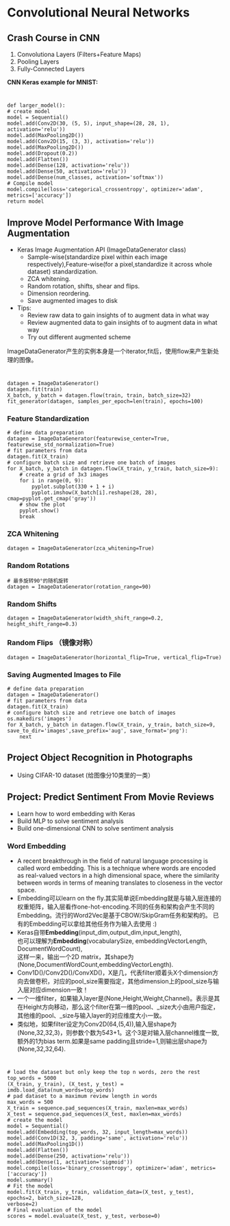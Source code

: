 # Convolutional Neural Networks

## Crash Course in CNN
1. Convolutiona Layers (Filters+Feature Maps)
2. Pooling Layers
3. Fully-Connected Layers

**CNN Keras example for MNIST:**

#
	def larger_model():
	# create model
	model = Sequential()
	model.add(Conv2D(30, (5, 5), input_shape=(28, 28, 1), activation='relu'))
	model.add(MaxPooling2D())
	model.add(Conv2D(15, (3, 3), activation='relu'))
	model.add(MaxPooling2D())
	model.add(Dropout(0.2))
	model.add(Flatten())
	model.add(Dense(128, activation='relu'))
	model.add(Dense(50, activation='relu'))
	model.add(Dense(num_classes, activation='softmax'))
	# Compile model
	model.compile(loss='categorical_crossentropy', optimizer='adam', metrics=['accuracy'])
	return model

## Improve Model Performance With Image Augmentation
* Keras Image Augmentation API (ImageDataGenerator class)
	* Sample-wise(standardize pixel within each image respectively),Feature-wise(for a pixel,standardize it across whole dataset) standardization.
	* ZCA whitening.
	* Random rotation, shifts, shear and flips.
	* Dimension reordering.
	* Save augmented images to disk
* Tips:
	* Review raw data to gain insights of to augment data in what way
	* Review augmented data to gain insights of to augment data in what way
	* Try out different augmented scheme

ImageDataGenerator产生的实例本身是一个iterator,fit后，使用flow来产生新处理的图像。
#
	
	datagen = ImageDataGenerator()
	datagen.fit(train)
	X_batch, y_batch = datagen.flow(train, train, batch_size=32)
	fit_generator(datagen, samples_per_epoch=len(train), epochs=100)

### Feature Standardization
	
	# define data preparation
	datagen = ImageDataGenerator(featurewise_center=True, featurewise_std_normalization=True)
	# fit parameters from data
	datagen.fit(X_train)
	# configure batch size and retrieve one batch of images
	for X_batch, y_batch in datagen.flow(X_train, y_train, batch_size=9):
		# create a grid of 3x3 images
		for i in range(0, 9):
			pyplot.subplot(330 + 1 + i)
			pyplot.imshow(X_batch[i].reshape(28, 28), cmap=pyplot.get_cmap('gray'))
		# show the plot
		pyplot.show()
		break

### ZCA Whitening
	datagen = ImageDataGenerator(zca_whitening=True)
### Random Rotations
	# 最多旋转90°的随机旋转
	datagen = ImageDataGenerator(rotation_range=90) 
### Random Shifts
	datagen = ImageDataGenerator(width_shift_range=0.2, height_shift_range=0.3)
### Random Flips （镜像对称）
	datagen = ImageDataGenerator(horizontal_flip=True, vertical_flip=True)
### Saving Augmented Images to File

	# define data preparation
	datagen = ImageDataGenerator()
	# fit parameters from data
	datagen.fit(X_train)
	# configure batch size and retrieve one batch of images
	os.makedirs('images')
	for X_batch, y_batch in datagen.flow(X_train, y_train, batch_size=9, save_to_dir='images',save_prefix='aug', save_format='png'):
		next

## Project Object Recognition in Photographs
* Using CIFAR-10 dataset (给图像分10类里的一类）

## Project: Predict Sentiment From Movie Reviews
* Learn how to word embedding with Keras
* Build MLP to solve sentiment analysis
* Build one-dimensional CNN to solve sentiment analysis

### Word Embedding
* A recent breakthrough in the field of natural language processing is called word embedding. This is a technique where words are encoded as real-valued vectors in a high dimensional space, where the similarity between words in terms of meaning translates to closeness in the vector space.
* Embedding可以learn on the fly.其实简单说Embedding就是与输入层连接的权重矩阵，输入层看作one-hot-encoding.不同的任务和架构会产生不同的Embedding。流行的Word2Vec是基于CBOW/SkipGram任务和架构的。 已有的Embedding可以拿给其他任务作为输入去使用 :)
* Keras自带**Embedding**(input_dim,output_dim,input_length),  
  也可以理解为**Embedding**(vocabularySize, embeddingVectorLength, DocumentWordCount),  
  这样一来，输出一个2D matrix，其shape为(None,DocumentWordCount,embeddingVectorLength).
* Conv1D()/Conv2D()/ConvXD()，X是几，代表filter顺着头X个dimension方向去做卷积，对应的pool\_size需要指定，其他dimension上的pool_size与输入层对应dimension一致！
*  一个一维filter，如果输入layer是(None,Height,Weight,Channel)。表示是其在Height方向移动，那么这个filter在第一维的pool、_size大小由用户指定，其他维的pool、_size与输入layer的对应维度大小一致。
*  类似地，如果filter设定为Conv2D(64,(5,4)),输入层shape为(None,32,32,3)，则参数个数为5*4*3+1。这个3是对输入层channel维度一致,额外的1为bias term.如果是same padding且stride=1,则输出层shape为(None,32,32,64).


#
	# load the dataset but only keep the top n words, zero the rest
	top_words = 5000
	(X_train, y_train), (X_test, y_test) = imdb.load_data(num_words=top_words)
	# pad dataset to a maximum review length in words
	max_words = 500
	X_train = sequence.pad_sequences(X_train, maxlen=max_words)
	X_test = sequence.pad_sequences(X_test, maxlen=max_words)
	# create the model
	model = Sequential()
	model.add(Embedding(top_words, 32, input_length=max_words))
	model.add(Conv1D(32, 3, padding='same', activation='relu'))
	model.add(MaxPooling1D())
	model.add(Flatten())
	model.add(Dense(250, activation='relu'))
	model.add(Dense(1, activation='sigmoid'))
	model.compile(loss='binary_crossentropy', optimizer='adam', metrics=['accuracy'])
	model.summary()
	# Fit the model
	model.fit(X_train, y_train, validation_data=(X_test, y_test), epochs=2, batch_size=128,
	verbose=2)
	# Final evaluation of the model
	scores = model.evaluate(X_test, y_test, verbose=0)
